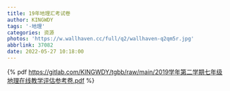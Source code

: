 ```yaml
---
title: 19年地理汇考试卷
author: KINGWDY
tags: '-地理'
categories: 资源
photos: 'https://w.wallhaven.cc/full/q2/wallhaven-q2qm5r.jpg'
abbrlink: 37082
date: 2022-05-27 10:18:00
---
```

{% pdf https://gitlab.com/KINGWDY/tgbb/raw/main/2019学年第二学期七年级地理在线教学评估参考卷.pdf %}